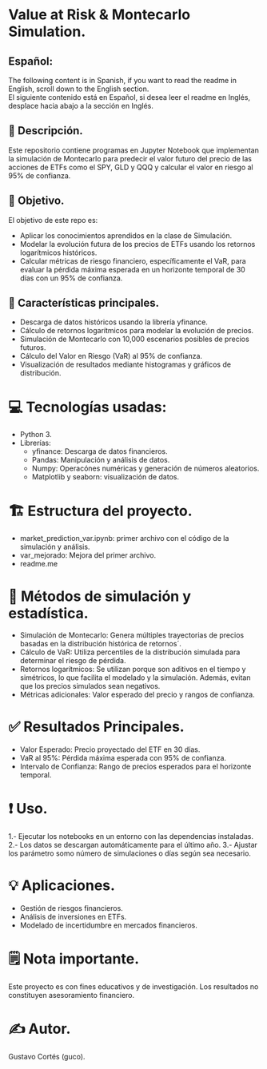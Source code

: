 # Value at Risk & Montecarlo Simulation.
## Español:
The following content is in Spanish, if you want to read the readme in English, scroll down to the English section.  
El siguiente contenido está en Español, si desea leer el readme en Inglés, desplace hacia abajo a la sección en Inglés.
## 📝 Descripción.
Este repositorio contiene programas en Jupyter Notebook que implementan la simulación de Montecarlo para predecir el valor futuro del precio de las acciones de ETFs como el SPY, GLD y QQQ y calcular el valor en riesgo al 95% de confianza.
## 🎯 Objetivo.
El objetivo de este repo es:
- Aplicar los conocimientos aprendidos en la clase de Simulación.
- Modelar la evolución futura de los precios de ETFs usando los retornos logarítmicos históricos.
- Calcular métricas de riesgo financiero, específicamente el VaR, para evaluar la pérdida máxima esperada en un horizonte temporal de 30 días con un 95% de confianza.
## 🚀 Características principales.
- Descarga de datos históricos usando la librería yfinance.
- Cálculo de retornos logarítmicos para modelar la evolución de precios.
- Simulación de Montecarlo con 10,000 escenarios posibles de precios futuros.
- Cálculo del Valor en Riesgo (VaR) al 95% de confianza.
- Visualización de resultados mediante histogramas y gráficos de distribución.
# 💻 Tecnologías usadas:
- Python 3.
- Librerías:
  - yfinance: Descarga de datos financieros.
  - Pandas: Manipulación y análisis de datos.
  - Numpy: Operacónes numéricas y generación de números aleatorios.
  - Matplotlib y seaborn: visualización de datos.
# 🏗️ Estructura del proyecto.
- market_prediction_var.ipynb: primer archivo con el código de la simulación y análisis.
- var_mejorado: Mejora del primer archivo.
- readme.me
# 🧠 Métodos de simulación y estadística.
- Simulación de Montecarlo: Genera múltiples trayectorias de precios basadas en la distribución histórica de retornos´.
- Cálculo de VaR: Utiliza percentiles de la distribución simulada para determinar el riesgo de pérdida.
- Retornos logarítmicos: Se utilizan porque son aditivos en el tiempo y simétricos, lo que facilita el modelado y la simulación. Además, evitan que los precios simulados sean negativos.
- Métricas adicionales: Valor esperado del precio y rangos de confianza.
# ✅ Resultados Principales.
- Valor Esperado: Precio proyectado del ETF en 30 días.
- VaR al 95%: Pérdida máxima esperada con 95% de confianza.
- Intervalo de Confianza: Rango de precios esperados para el horizonte temporal.
# ❗ Uso.
1.- Ejecutar los notebooks en un entorno con las dependencias instaladas.
2.- Los datos se descargan automáticamente para el último año.
3.- Ajustar los parámetro somo número de simulaciones o días según sea necesario.
# 💡 Aplicaciones.
- Gestión de riesgos financieros.
- Análisis de inversiones en ETFs.
- Modelado de incertidumbre en mercados financieros.
# 🗒️ Nota importante.
Este proyecto es con fines educativos y de investigación. Los resultados no constituyen asesoramiento financiero.
# ✍️ Autor.
Gustavo Cortés (guco).

